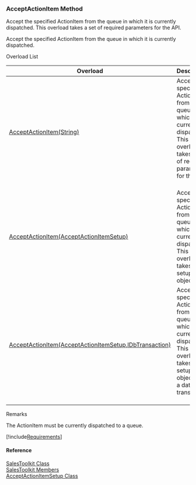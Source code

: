 ﻿### AcceptActionItem Method

Accept the specified ActionItem from the queue in which it is currently dispatched. This overload takes a set of required parameters for the API.

Accept the specified ActionItem from the queue in which it is currently dispatched.

Overload List

| Overload | Description |
| --- | --- |
| [AcceptActionItem(String)](FChoice.Toolkits.Clarify~FChoice.Toolkits.Clarify.Sales.SalesToolkit~AcceptActionItem(String).md) | Accept the specified ActionItem from the queue in which it is currently dispatched. This overload takes a set of required parameters for the API.   |
| [AcceptActionItem(AcceptActionItemSetup)](FChoice.Toolkits.Clarify~FChoice.Toolkits.Clarify.Sales.SalesToolkit~AcceptActionItem(AcceptActionItemSetup).md) | Accept the specified ActionItem from the queue in which it is currently dispatched. This overload takes a setup object.   |
| [AcceptActionItem(AcceptActionItemSetup,IDbTransaction)](FChoice.Toolkits.Clarify~FChoice.Toolkits.Clarify.Sales.SalesToolkit~AcceptActionItem(AcceptActionItemSetup,IDbTransaction).md) | Accept the specified ActionItem from the queue in which it is currently dispatched. This overload takes a setup object and a database transaction.   |

Remarks

The ActionItem must be currently dispatched to a queue.

[!include[Requirements](../partials/requirements.md)]



#### Reference

[SalesToolkit Class](FChoice.Toolkits.Clarify~FChoice.Toolkits.Clarify.Sales.SalesToolkit.md)  
[SalesToolkit Members](FChoice.Toolkits.Clarify~FChoice.Toolkits.Clarify.Sales.SalesToolkit_members.md)  
[AcceptActionItemSetup Class](FChoice.Toolkits.Clarify~FChoice.Toolkits.Clarify.Sales.AcceptActionItemSetup.md)